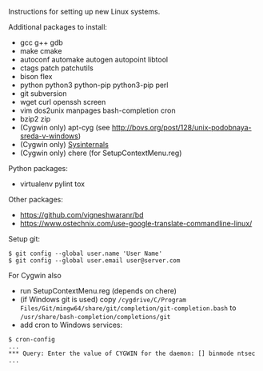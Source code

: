 Instructions for setting up new Linux systems.

Additional packages to install:
* gcc g++ gdb
* make cmake
* autoconf automake autogen autopoint libtool
* ctags patch patchutils
* bison flex
* python python3 python-pip python3-pip perl
* git subversion
* wget curl openssh screen
* vim dos2unix manpages bash-completion cron
* bzip2 zip
* (Cygwin only) apt-cyg (see http://bovs.org/post/128/unix-podobnaya-sreda-v-windows)
* (Cygwin only) [Sysinternals](https://docs.microsoft.com/en-us/sysinternals)
* (Cygwin only) chere (for SetupContextMenu.reg)

Python packages:
* virtualenv pylint tox

Other packages:
* https://github.com/vigneshwaranr/bd
* https://www.ostechnix.com/use-google-translate-commandline-linux/

Setup git:
```
$ git config --global user.name 'User Name'
$ git config --global user.email user@server.com
```

For Cygwin also
* run SetupContextMenu.reg (depends on chere)
* (if Windows git is used) copy `/cygdrive/C/Program Files/Git/mingw64/share/git/completion/git-completion.bash` to `/usr/share/bash-completion/completions/git`
* add cron to Windows services:
```
$ cron-config
...
*** Query: Enter the value of CYGWIN for the daemon: [] binmode ntsec
...
```
